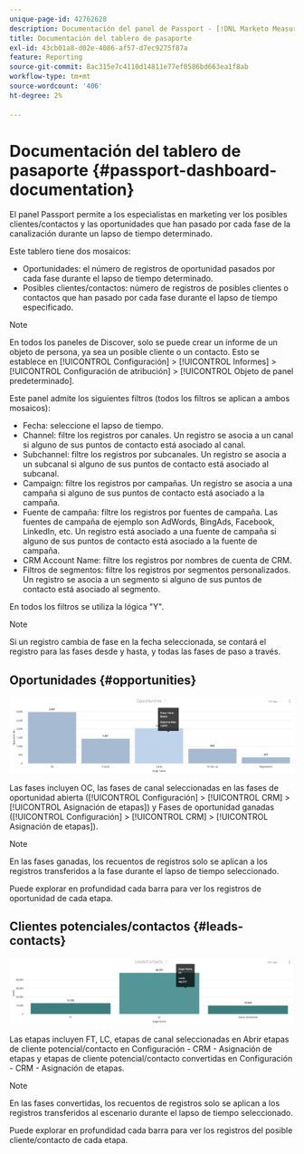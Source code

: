 ```yaml
---
unique-page-id: 42762628
description: Documentación del panel de Passport - [!DNL Marketo Measure] - Documentación del producto
title: Documentación del tablero de pasaporte
exl-id: 43cb01a8-d02e-4086-af57-d7ec9275f87a
feature: Reporting
source-git-commit: 8ac315e7c4110d14811e77ef0586bd663ea1f8ab
workflow-type: tm+mt
source-wordcount: '406'
ht-degree: 2%

---
```


# Documentación del tablero de pasaporte {#passport-dashboard-documentation}

El panel Passport permite a los especialistas en marketing ver los posibles clientes/contactos y las oportunidades que han pasado por cada fase de la canalización durante un lapso de tiempo determinado.

Este tablero tiene dos mosaicos:

* Oportunidades: el número de registros de oportunidad pasados por cada fase durante el lapso de tiempo determinado.
* Posibles clientes/contactos: número de registros de posibles clientes o contactos que han pasado por cada fase durante el lapso de tiempo especificado.

>[!NOTE]
>
>En todos los paneles de Discover, solo se puede crear un informe de un objeto de persona, ya sea un posible cliente o un contacto. Esto se establece en [!UICONTROL Configuración] > [!UICONTROL Informes] > [!UICONTROL Configuración de atribución] > [!UICONTROL Objeto de panel predeterminado].

Este panel admite los siguientes filtros (todos los filtros se aplican a ambos mosaicos):

* Fecha: seleccione el lapso de tiempo.
* Channel: filtre los registros por canales. Un registro se asocia a un canal si alguno de sus puntos de contacto está asociado al canal.
* Subchannel: filtre los registros por subcanales. Un registro se asocia a un subcanal si alguno de sus puntos de contacto está asociado al subcanal.
* Campaign: filtre los registros por campañas. Un registro se asocia a una campaña si alguno de sus puntos de contacto está asociado a la campaña.
* Fuente de campaña: filtre los registros por fuentes de campaña. Las fuentes de campaña de ejemplo son AdWords, BingAds, Facebook, LinkedIn, etc. Un registro está asociado a una fuente de campaña si alguno de sus puntos de contacto está asociado a la fuente de campaña.
* CRM Account Name: filtre los registros por nombres de cuenta de CRM.
* Filtros de segmentos: filtre los registros por segmentos personalizados. Un registro se asocia a un segmento si alguno de sus puntos de contacto está asociado al segmento.

En todos los filtros se utiliza la lógica &quot;Y&quot;.

>[!NOTE]
>
>Si un registro cambia de fase en la fecha seleccionada, se contará el registro para las fases desde y hasta, y todas las fases de paso a través.

## Oportunidades {#opportunities}

![](assets/one-1.png)

Las fases incluyen OC, las fases de canal seleccionadas en las fases de oportunidad abierta ([!UICONTROL Configuración] > [!UICONTROL CRM] > [!UICONTROL Asignación de etapas]) y Fases de oportunidad ganadas ([!UICONTROL Configuración] > [!UICONTROL CRM] > [!UICONTROL Asignación de etapas]).

>[!NOTE]
>
>En las fases ganadas, los recuentos de registros solo se aplican a los registros transferidos a la fase durante el lapso de tiempo seleccionado.

Puede explorar en profundidad cada barra para ver los registros de oportunidad de cada etapa.

## Clientes potenciales/contactos {#leads-contacts}

![](assets/two-1.png)

Las etapas incluyen FT, LC, etapas de canal seleccionadas en Abrir etapas de cliente potencial/contacto en Configuración - CRM - Asignación de etapas y etapas de cliente potencial/contacto convertidas en Configuración - CRM - Asignación de etapas.

>[!NOTE]
>
>En las fases convertidas, los recuentos de registros solo se aplican a los registros transferidos al escenario durante el lapso de tiempo seleccionado.

Puede explorar en profundidad cada barra para ver los registros del posible cliente/contacto de cada etapa.
